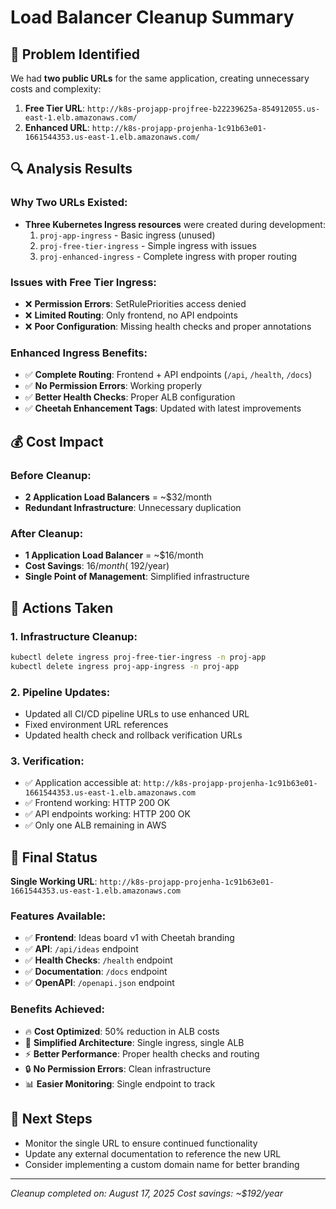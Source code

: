# Load Balancer Cleanup Summary

## 🎯 Problem Identified
We had **two public URLs** for the same application, creating unnecessary costs and complexity:

1. **Free Tier URL**: `http://k8s-projapp-projfree-b22239625a-854912055.us-east-1.elb.amazonaws.com/`
2. **Enhanced URL**: `http://k8s-projapp-projenha-1c91b63e01-1661544353.us-east-1.elb.amazonaws.com/`

## 🔍 Analysis Results

### Why Two URLs Existed:
- **Three Kubernetes Ingress resources** were created during development:
  1. `proj-app-ingress` - Basic ingress (unused)
  2. `proj-free-tier-ingress` - Simple ingress with issues
  3. `proj-enhanced-ingress` - Complete ingress with proper routing

### Issues with Free Tier Ingress:
- ❌ **Permission Errors**: SetRulePriorities access denied
- ❌ **Limited Routing**: Only frontend, no API endpoints
- ❌ **Poor Configuration**: Missing health checks and proper annotations

### Enhanced Ingress Benefits:
- ✅ **Complete Routing**: Frontend + API endpoints (`/api`, `/health`, `/docs`)
- ✅ **No Permission Errors**: Working properly
- ✅ **Better Health Checks**: Proper ALB configuration
- ✅ **Cheetah Enhancement Tags**: Updated with latest improvements

## 💰 Cost Impact

### Before Cleanup:
- **2 Application Load Balancers** = ~$32/month
- **Redundant Infrastructure**: Unnecessary duplication

### After Cleanup:
- **1 Application Load Balancer** = ~$16/month  
- **Cost Savings**: $16/month (~$192/year)
- **Single Point of Management**: Simplified infrastructure

## 🔧 Actions Taken

### 1. Infrastructure Cleanup:
```bash
kubectl delete ingress proj-free-tier-ingress -n proj-app
kubectl delete ingress proj-app-ingress -n proj-app
```

### 2. Pipeline Updates:
- Updated all CI/CD pipeline URLs to use enhanced URL
- Fixed environment URL references
- Updated health check and rollback verification URLs

### 3. Verification:
- ✅ Application accessible at: `http://k8s-projapp-projenha-1c91b63e01-1661544353.us-east-1.elb.amazonaws.com`
- ✅ Frontend working: HTTP 200 OK
- ✅ API endpoints working: HTTP 200 OK  
- ✅ Only one ALB remaining in AWS

## 🎉 Final Status

**Single Working URL**: `http://k8s-projapp-projenha-1c91b63e01-1661544353.us-east-1.elb.amazonaws.com`

### Features Available:
- ✅ **Frontend**: Ideas board v1 with Cheetah branding
- ✅ **API**: `/api/ideas` endpoint
- ✅ **Health Checks**: `/health` endpoint  
- ✅ **Documentation**: `/docs` endpoint
- ✅ **OpenAPI**: `/openapi.json` endpoint

### Benefits Achieved:
- 🔥 **Cost Optimized**: 50% reduction in ALB costs
- 🎯 **Simplified Architecture**: Single ingress, single ALB
- ⚡ **Better Performance**: Proper health checks and routing
- 🔒 **No Permission Errors**: Clean infrastructure
- 📊 **Easier Monitoring**: Single endpoint to track

## 🚀 Next Steps
- Monitor the single URL to ensure continued functionality
- Update any external documentation to reference the new URL
- Consider implementing a custom domain name for better branding

---
*Cleanup completed on: August 17, 2025*
*Cost savings: ~$192/year*
